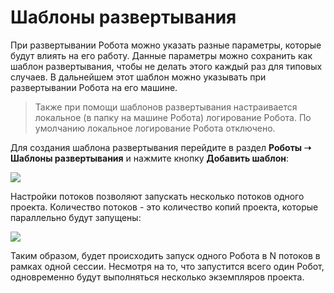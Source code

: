 # Шаблоны развертывания

При развертывании Робота можно указать разные параметры, которые будут влиять на его работу. Данные параметры можно сохранить как шаблон развертывания, чтобы не делать этого каждый раз для типовых случаев. В дальнейшем этот шаблон можно указывать при развертывании Робота на его машине.
> Также при помощи шаблонов развертывания настраивается локальное (в папку на машине Робота) логирование Робота. По умолчанию локальное логирование Робота отключено.

Для создания шаблона развертывания перейдите в раздел **Роботы ➝ Шаблоны развертывания** и нажмите кнопку **Добавить шаблон**:

![](<../../.gitbook/assets/0 (22)>)

Настройки потоков позволяют запускать несколько потоков одного проекта. Количество потоков - это количество копий проекта, которые параллельно будут запущены:

![](<../../.gitbook/assets/Шаблоны развертывания.png>)

Таким образом, будет происходить запуск одного Робота в N потоков в рамках одной сессии. Несмотря на то, что запустится всего один Робот, одновременно будут выполняться несколько экземпляров проекта.


 
